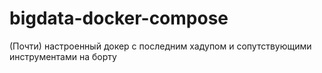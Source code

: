 # bigdata-docker-compose
(Почти) настроенный докер с последним хадупом и сопутствующими инструментами на борту
